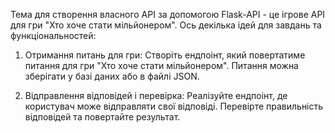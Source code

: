 Тема для створення власного API за допомогою Flask-API - це ігрове API для гри "Хто хоче стати мільйонером". Ось декілька ідей для завдань та функціональностей:

1. Отримання питань для гри: Створіть ендпоінт, який повертатиме питання для гри "Хто хоче стати мільйонером". Питання можна зберігати у базі даних або в файлі JSON.

2. Відправлення відповідей і перевірка: Реалізуйте ендпоінт, де користувач може відправляти свої відповіді. Перевірте правильність відповідей та повертайте результат.